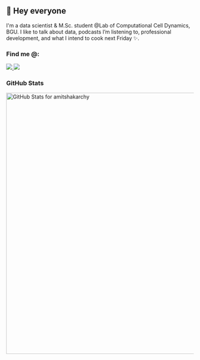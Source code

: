 ## 👋 Hey everyone

I'm a data scientist & M.Sc. student @Lab of Computational Cell Dynamics, BGU. I like to talk about data, podcasts I’m listening to, professional development, and what I intend to cook next Friday ✨.


### Find me @:
<a href="https://www.linkedin.com/in/amit-shakarchy">
    <img src="https://img.shields.io/badge/LINKEDIN-12100E?logo=linkedin&color=87CEFA&logoColor=white" />
</a>

</a>
<a href="https://open.spotify.com/playlist/1jEZjzQU7ecLzfvuNMyyrn?si=3ed3819d52204396">
    <img src="https://img.shields.io/badge/SPOTIFY-12100E?logo=spotify&color=87CEFA&logoColor=white" />
</a>



### GitHub Stats

<img src="https://github-readme-stats.vercel.app/api?username=amitshakarchy&show_icons=true&include_all_commits=true&count_private=true&theme=dracula&layout=compact" alt="GitHub Stats for amitshakarchy" width="700">
<!--
<img src="https://github-readme-streak-stats.herokuapp.com?user=amitshakarchy&theme=jolly" width="700">
-->
